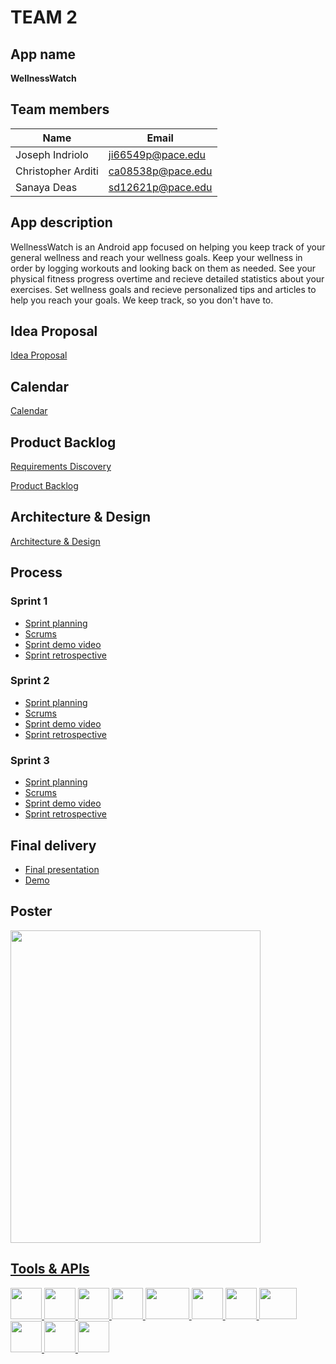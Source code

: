 # TEAM 2

## App name
**WellnessWatch**

## Team members

| Name  | Email |
| ------------- | ------------- |
| Joseph Indriolo  |  [ji66549p@pace.edu](mailto:ji66549p@pace.edu) |
| Christopher Arditi | [ca08538p@pace.edu](mailto:ca08538p@pace.edu) |
| Sanaya Deas | [sd12621p@pace.edu](mailto:sd12621p@pace.edu) |

## App description
WellnessWatch is an Android app focused on helping you keep track of your general wellness and reach your wellness goals. Keep your wellness in order by logging workouts and looking back on them as needed. See your physical fitness progress overtime and recieve detailed statistics about your exercises. Set wellness goals and recieve personalized tips and articles to help you reach your goals. We keep track, so you don't have to.

## Idea Proposal
[Idea Proposal](https://docs.google.com/document/d/1RJpak0_xiD12JvmdOQvHuDH2pRyLRTa5szIZDKma4Ro/edit)

## Calendar
[Calendar](https://calendar.google.com/calendar/u/0?cid=aXZoMmU3NjhzMjRkdGlxZWYwcXZvbzhxcjBAZ3JvdXAuY2FsZW5kYXIuZ29vZ2xlLmNvbQ)

## Product Backlog
[Requirements Discovery](https://docs.google.com/document/d/11WJM5q5BGNw5DgDeh-6P3DNNSVYQIoYQ537yncLYQ7c/edit)

[Product Backlog](https://docs.google.com/spreadsheets/d/1YcQlA28-sgJiNI1AeED96XEVGxHPCzNIi8yX0uRgipM/edit#gid=8)

## Architecture & Design
[Architecture & Design](https://docs.google.com/document/d/10W9F337w7815P5wGcsTzHUmXeY1snYyyqu7D4wo1PgY/edit)

## Process

### Sprint 1

* [Sprint planning](https://docs.google.com/document/d/1Eq1ZTaaRqTfoMJ6NEFxzC6Ahb_g3HCPaO3oJ6_6iD8o/edit)
* [Scrums](https://docs.google.com/document/d/1Epnxpe9ukBIUdBYMKkFbY7Nc5Qub5cjNTT7mHU3I1bY/edit)
* [Sprint demo video](https://www.youtube.com/watch?v=9zNa1nhTsGk)
* [Sprint retrospective](https://docs.google.com/document/d/1x5AR94A183_p1jHDKCTZk6GjMaO4MqQ-t7ffmkO9urw/edit)

### Sprint 2

* [Sprint planning](https://docs.google.com/document/d/193Z9FoHCVgegK_vcaLws5VVj_EJRbnFpJTkrOy22Si4/edit)
* [Scrums](https://docs.google.com/document/d/16VG1LR_IAqyPIm9DqsWA_SpZksDnEmDbXSTpA2Sx0xk/edit)
* [Sprint demo video](https://www.youtube.com/watch?v=mZeXkvWAKF0)
* [Sprint retrospective](https://docs.google.com/document/d/1DK_BowmnphBM4Xx4kFCMGiNlJ5NSjvzVqqS-ev4zHdM/edit)

### Sprint 3

* [Sprint planning](https://docs.google.com/document/d/1jocFl7xnbl2atHes_V1yuNn0nZUKBqkR0-5QHQ8FXJU/edit)
* [Scrums](https://docs.google.com/document/d/1H8oSgkw8G29iDxYwFeComcvjVKZfVfML0c4qu6-W28Q/edit)
* [Sprint demo video](https://www.youtube.com/watch?v=8QcLssmtPpI)
* [Sprint retrospective](https://docs.google.com/document/d/1lEhcIcOlUrMDRl4qHNZ56pwJgKbsWHXcNrMz5jE1hJU/edit)




## Final delivery

* [Final presentation](https://docs.google.com/presentation/d/1ip1Q4TRwriHZmPZENwJjwtD_q3hwLX6j2GUfjrZN0vg/edit?usp=sharing)
* [Demo]()

## Poster
<a href="https://discord.com"><img src="https://lh3.googleusercontent.com/u/0/drive-viewer/AFDK6gO--y05rCTAOV-hzJM6bGcPvrD01yy0uHCD3LMDwO00YM8gd3hWw7r8VrQ-uL1K4ZV-ubW9sBdFzKXUDHrOjTufTzg3nQ=w1960-h2612"  width="400" height="500"> <a href="https://developer.android.com/studio">

## Tools & APIs
<a href="https://discord.com"><img src="https://assets-global.website-files.com/6257adef93867e50d84d30e2/625e5fcef7ab80b8c1fe559e_Discord-Logo-Color.png"  width="50" height="50"> <a href="https://developer.android.com/studio"><img src="https://1.bp.blogspot.com/-LgTa-xDiknI/X4EflN56boI/AAAAAAAAPuk/24YyKnqiGkwRS9-_9suPKkfsAwO4wHYEgCLcBGAsYHQ/s0/image9.png"  width="50" height="50"> <a href="https://www.google.com/drive/"><img src="https://storage.googleapis.com/gweb-uniblog-publish-prod/images/Google_Drive.max-1100x1100.png"  width="50" height="50"> <a href="https://github.com"><img src="https://upload.wikimedia.org/wikipedia/commons/9/91/Octicons-mark-github.svg"  width="50" height="50"> <a href="https://firebase.google.com"><img src="https://cdn.freebiesupply.com/logos/thumbs/2x/firebase-1-logo.png"  width="70" height="50">  <a href="https://blog.feedspot.com/?_src=logo"><img src="https://wp-assets.rss.com/blog/wp-content/uploads/2019/10/10111557/social_style_3_rss-512-1.png"  width="50" height="50"> <a href="https://www.figma.com"><img src="https://upload.wikimedia.org/wikipedia/commons/3/33/Figma-logo.svg"  width="50" height="50"> <a href="https://www.autodesk.com"><img src="https://logos-world.net/wp-content/uploads/2020/12/Autocad-Logo.png"  width="60" height="50"> <a href="https://firebase.google.com/docs/database"><img src="https://4.bp.blogspot.com/-I6KBH1NIJGk/XIccojn6YII/AAAAAAAADZ8/BeJ6uuutN5YoQe6Zboig_q5djnXS3hVpgCLcBGAs/s1600/Firebase%2BRealtime%2BDatabase%2B%25281-%2BIcon%252C%2BLight%2529.png"  width="50" height="50">  <a href="https://www.youtube.com"><img src="https://www.bishopmanogue.org/wp-content/uploads/2020/09/create-your-youtube-channel-art-and-logo.png"  width="50" height="50"> <a href="https://zoom.us"><img src="https://play-lh.googleusercontent.com/V1lb4J811SNh6hlGqNlDnGZXfdtI2i-1dC7_i9TnViyiboZ2RHp8xbhKbbECG-f26is"  width="50" height="50">


